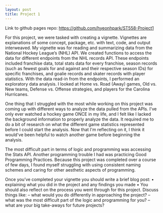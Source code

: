 ```yaml
---
layout: post
title: Project 1
---
```

Link to github pages repo:
https://github.com/hyeonhpark/ST558-Project1

For this project, we were tasked with creating a vignette. Vignettes are explanations of some concept, package, etc. with text, code, and output interweaved. My vignette was for reading and summarizing data from the National Hockey League’s (NHL) API. We created functions to access the data for different endpoints from the NHL records API. These endpoints included franchise data, total stats data for every franchise, season records (such as fewest goals for and against and their respective season IDs) for specific franchises, and goalie records and skater records with player statistics. With the data read-in from the endpoints, I performed an exploratory data analysis. I looked at Home vs. Road (Away) games, Old vs. New teams, Defense vs. Offense strategies, and players for the Carolina Hurricanes.  

One thing that I struggled with the most while working on this project was coming up with different ways to analyze the data pulled from the APIs. I've only ever watched a hockey game ONCE in my life, and I felt like I lacked the background information to properly analyze the data. It required me to do a bit of research on what the different game statistics represented before I could start the analysis. Now that I'm reflecting on it, I think it would've been helpful to watch another game before beginning the analysis.  

The most difficult part in terms of logic and programming was accessing the Stats API. Another programming trouble I had was practicing Good Programming Practices. Because this project was completed over a course of few days, I found myself struggling with using consistent naming schemes and caring for other aesthetic aspects of programming.  



Once you’ve completed your vignette you should write a brief blog post:
• explaining what you did in the project and any findings you made
• You should also reflect on the process you went through for this project. Discuss things like:
– what would you do differently in approaching the project?
– what was the most difficult part of the logic and programming for you?
– what are your big take-aways for future projects?
